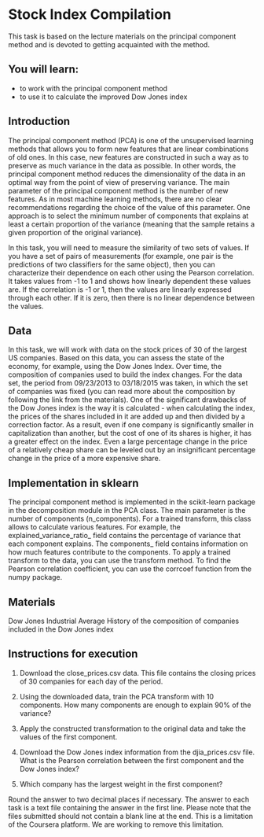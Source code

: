 # Stock Index Compilation

This task is based on the lecture materials on the principal component method and is devoted to getting acquainted with the method.

## You will learn:

- to work with the principal component method
- to use it to calculate the improved Dow Jones index

## Introduction

The principal component method (PCA) is one of the unsupervised learning methods that allows you to form new features that are linear combinations of old ones. In this case,
new features are constructed in such a way as to preserve as much variance in the data as possible. In other words, the principal component method reduces the
dimensionality of the data in an optimal way from the point of view of preserving variance.
The main parameter of the principal component method is the number of new features. As in most machine learning methods, there are no clear recommendations regarding the choice of the value of this parameter. One approach is to select the minimum number of components that explains at least a certain proportion of the variance (meaning that the sample retains a given proportion of the original variance).

In this task, you will need to measure the similarity of two sets of values. If you have a set of pairs of measurements (for example, one pair is the predictions of two classifiers for the same object), then you can characterize their dependence on each other using the Pearson correlation. It takes values ​​from -1 to 1 and shows how linearly dependent these values ​​are. If the correlation is -1 or 1, then the values ​​are linearly expressed through each other. If it is zero, then there is no linear dependence between the values.

## Data

In this task, we will work with data on the stock prices of 30 of the largest US companies. Based on this data, you can assess the state of the economy, for example, using the Dow Jones Index. Over
time, the composition of companies used to build the index changes. For
the data set, the period from 09/23/2013 to 03/18/2015 was taken, in which
the set of companies was fixed (you can read more about the composition
by following the link from the materials).
One of the significant drawbacks of the Dow Jones index is
the way it is calculated - when calculating the index, the prices of the shares included in it
are added up and then divided by a correction factor. As a
result, even if one company is significantly smaller in capitalization
than another, but the cost of one of its shares is higher, it has a greater effect
on the index. Even a large percentage change in the price of a relatively cheap share can be leveled out by an insignificant percentage
change in the price of a more expensive share.

## Implementation in sklearn

The principal component method is implemented in the scikit-learn package in the decomposition module
in the PCA class. The main parameter is the number of components
(n_components). For a trained transform, this class allows
to calculate various features. For example, the explained_variance_ratio_ field
contains the percentage of variance that each component explains.
The components_ field contains information on how much
features contribute to the components. To apply a trained transform to
the data, you can use the transform method.
To find the Pearson correlation coefficient, you can use the corrcoef function from the numpy package.

## Materials

Dow Jones Industrial Average History of the composition of companies included in the Dow Jones index

## Instructions for execution

1. Download the close_prices.csv data. This file contains the closing prices of 30 companies for each day of the period.

2. Using the downloaded data, train the PCA transform with 10 components. How many components are enough to explain 90% of the variance?
3. Apply the constructed transformation to the original data and take the values ​​of the first component.
4. Download the Dow Jones index information from the djia_prices.csv file.
What is the Pearson correlation between the first component and the Dow Jones index?
5. Which company has the largest weight in the first component?

Round the answer to two decimal places if necessary.
The answer to each task is a text file containing the answer in the
first line. Please note that the files submitted should not contain a blank line at the end. This is a limitation of the Coursera platform. We are working to remove this
limitation.